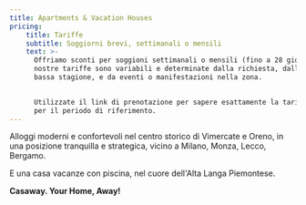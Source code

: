 ```yaml
---
title: Apartments & Vacation Houses
pricing:
    title: Tariffe
    subtitle: Soggiorni brevi, settimanali o mensili
    text: >-
      Offriamo sconti per soggioni settimanali o mensili (fino a 28 giorni). Le
      nostre tariffe sono variabili e determinate dalla richiesta, dall'alta o
      bassa stagione, e da eventi o manifestazioni nella zona.

      
      Utilizzate il link di prenotazione per sapere esattamente la tariffa
      per il periodo di riferimento.
---
```


Alloggi moderni e confortevoli nel centro storico di Vimercate e Oreno,
in una posizione tranquilla e strategica, vicino a Milano, Monza, Lecco,
Bergamo.

E una casa vacanze con piscina, nel cuore dell'Alta Langa Piemontese.

**Casaway. Your Home, Away!**
